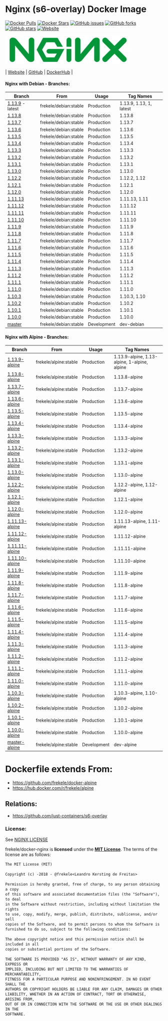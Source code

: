 # Nginx (s6-overlay) Docker Image

[![Docker Pulls](https://img.shields.io/docker/pulls/frekele/nginx.svg)](https://hub.docker.com/r/frekele/nginx/)
[![Docker Stars](https://img.shields.io/docker/stars/frekele/nginx.svg)](https://hub.docker.com/r/frekele/nginx/)
[![GitHub issues](https://img.shields.io/github/issues/frekele/docker-nginx.svg)](https://github.com/frekele/docker-nginx/issues)
[![GitHub forks](https://img.shields.io/github/forks/frekele/docker-nginx.svg)](https://github.com/frekele/docker-nginx/network)
[![GitHub stars](https://img.shields.io/github/stars/frekele/docker-nginx.svg)](https://github.com/frekele/docker-nginx/stargazers)
[![Website](https://img.shields.io/website-up-down-green-red/http/shields.io.svg)](https://frekele.github.io/docker-nginx/)

[![Nginx Image][NginxImage]][NginxWebsite]

| [Website]  | [GitHub]  | [DockerHub]  |


#### Nginx with Debian - Branches:

| Branch                      | From                     | Usage        | Tag Names                                  |
| --------------------------- | ------------------------ | ------------ | -------------------------------------------|
| [1.13.9] - latest           | frekele/debian:stable    | Production   | 1.13.9, 1.13, 1, latest                    |
| [1.13.8]                    | frekele/debian:stable    | Production   | 1.13.8                                     |
| [1.13.7]                    | frekele/debian:stable    | Production   | 1.13.7                                     |
| [1.13.6]                    | frekele/debian:stable    | Production   | 1.13.6                                     |
| [1.13.5]                    | frekele/debian:stable    | Production   | 1.13.5                                     |
| [1.13.4]                    | frekele/debian:stable    | Production   | 1.13.4                                     |
| [1.13.3]                    | frekele/debian:stable    | Production   | 1.13.3                                     |
| [1.13.2]                    | frekele/debian:stable    | Production   | 1.13.2                                     |
| [1.13.1]                    | frekele/debian:stable    | Production   | 1.13.1                                     |
| [1.13.0]                    | frekele/debian:stable    | Production   | 1.13.0                                     |
| [1.12.2]                    | frekele/debian:stable    | Production   | 1.12.2, 1.12                               |
| [1.12.1]                    | frekele/debian:stable    | Production   | 1.12.1                                     |
| [1.12.0]                    | frekele/debian:stable    | Production   | 1.12.0                                     |
| [1.11.13]                   | frekele/debian:stable    | Production   | 1.11.13, 1.11                              |
| [1.11.12]                   | frekele/debian:stable    | Production   | 1.11.12                                    |
| [1.11.11]                   | frekele/debian:stable    | Production   | 1.11.11                                    |
| [1.11.10]                   | frekele/debian:stable    | Production   | 1.11.10                                    |
| [1.11.9]                    | frekele/debian:stable    | Production   | 1.11.9                                     |
| [1.11.8]                    | frekele/debian:stable    | Production   | 1.11.8                                     |
| [1.11.7]                    | frekele/debian:stable    | Production   | 1.11.7                                     |
| [1.11.6]                    | frekele/debian:stable    | Production   | 1.11.6                                     |
| [1.11.5]                    | frekele/debian:stable    | Production   | 1.11.5                                     |
| [1.11.4]                    | frekele/debian:stable    | Production   | 1.11.4                                     |
| [1.11.3]                    | frekele/debian:stable    | Production   | 1.11.3                                     |
| [1.11.2]                    | frekele/debian:stable    | Production   | 1.11.2                                     |
| [1.11.1]                    | frekele/debian:stable    | Production   | 1.11.1                                     |
| [1.11.0]                    | frekele/debian:stable    | Production   | 1.11.0                                     |
| [1.10.3]                    | frekele/debian:stable    | Production   | 1.10.3, 1.10                               |
| [1.10.2]                    | frekele/debian:stable    | Production   | 1.10.2                                     |
| [1.10.1]                    | frekele/debian:stable    | Production   | 1.10.1                                     |
| [1.10.0]                    | frekele/debian:stable    | Production   | 1.10.0                                     |
| [master]                    | frekele/debian:stable    | Development  | dev-debian                                 |


#### Nginx with Alpine - Branches:

| Branch                      | From                     | Usage        | Tag Names                                         |
| --------------------------- | ------------------------ | ------------ | --------------------------------------------------|
| [1.13.9-alpine]             | frekele/alpine:stable    | Production   | 1.13.9-alpine, 1.13-alpine, 1-alpine, alpine      |
| [1.13.8-alpine]             | frekele/alpine:stable    | Production   | 1.13.8-alpine                                     |
| [1.13.7-alpine]             | frekele/alpine:stable    | Production   | 1.13.7-alpine                                     |
| [1.13.6-alpine]             | frekele/alpine:stable    | Production   | 1.13.6-alpine                                     |
| [1.13.5-alpine]             | frekele/alpine:stable    | Production   | 1.13.5-alpine                                     |
| [1.13.4-alpine]             | frekele/alpine:stable    | Production   | 1.13.4-alpine                                     |
| [1.13.3-alpine]             | frekele/alpine:stable    | Production   | 1.13.3-alpine                                     |
| [1.13.2-alpine]             | frekele/alpine:stable    | Production   | 1.13.2-alpine                                     |
| [1.13.1-alpine]             | frekele/alpine:stable    | Production   | 1.13.1-alpine                                     |
| [1.13.0-alpine]             | frekele/alpine:stable    | Production   | 1.13.0-alpine                                     |
| [1.12.2-alpine]             | frekele/alpine:stable    | Production   | 1.12.2-alpine, 1.12-alpine                        |
| [1.12.1-alpine]             | frekele/alpine:stable    | Production   | 1.12.1-alpine                                     |
| [1.12.0-alpine]             | frekele/alpine:stable    | Production   | 1.12.0-alpine                                     |
| [1.11.13-alpine]            | frekele/alpine:stable    | Production   | 1.11.13-alpine, 1.11-alpine                       |
| [1.11.12-alpine]            | frekele/alpine:stable    | Production   | 1.11.12-alpine                                    |
| [1.11.11-alpine]            | frekele/alpine:stable    | Production   | 1.11.11-alpine                                    |
| [1.11.10-alpine]            | frekele/alpine:stable    | Production   | 1.11.10-alpine                                    |
| [1.11.9-alpine]             | frekele/alpine:stable    | Production   | 1.11.9-alpine                                     |
| [1.11.8-alpine]             | frekele/alpine:stable    | Production   | 1.11.8-alpine                                     |
| [1.11.7-alpine]             | frekele/alpine:stable    | Production   | 1.11.7-alpine                                     |
| [1.11.6-alpine]             | frekele/alpine:stable    | Production   | 1.11.6-alpine                                     |
| [1.11.5-alpine]             | frekele/alpine:stable    | Production   | 1.11.5-alpine                                     |
| [1.11.4-alpine]             | frekele/alpine:stable    | Production   | 1.11.4-alpine                                     |
| [1.11.3-alpine]             | frekele/alpine:stable    | Production   | 1.11.3-alpine                                     |
| [1.11.2-alpine]             | frekele/alpine:stable    | Production   | 1.11.2-alpine                                     |
| [1.11.1-alpine]             | frekele/alpine:stable    | Production   | 1.11.1-alpine                                     |
| [1.11.0-alpine]             | frekele/alpine:stable    | Production   | 1.11.0-alpine                                     |
| [1.10.3-alpine]             | frekele/alpine:stable    | Production   | 1.10.3-alpine, 1.10-alpine                        |
| [1.10.2-alpine]             | frekele/alpine:stable    | Production   | 1.10.2-alpine                                     |
| [1.10.1-alpine]             | frekele/alpine:stable    | Production   | 1.10.1-alpine                                     |
| [1.10.0-alpine]             | frekele/alpine:stable    | Production   | 1.10.0-alpine                                     |
| [master-alpine]             | frekele/alpine:stable    | Development  | dev-alpine                                        |


# Dockerfile extends From:
- https://github.com/frekele/docker-alpine
- https://hub.docker.com/r/frekele/alpine


## Relations:
 - https://github.com/just-containers/s6-overlay

### License:
See [NGINX LICENSE]

frekele/docker-nginx is **licensed** under the **[MIT License]**. The terms of the license are as follows:

    The MIT License (MIT)

    Copyright (c) -2018 - @frekele<Leandro Kersting de Freitas>

    Permission is hereby granted, free of charge, to any person obtaining a copy
    of this software and associated documentation files (the "Software"), to deal
    in the Software without restriction, including without limitation the rights
    to use, copy, modify, merge, publish, distribute, sublicense, and/or sell
    copies of the Software, and to permit persons to whom the Software is
    furnished to do so, subject to the following conditions:

    The above copyright notice and this permission notice shall be included in all
    copies or substantial portions of the Software.

    THE SOFTWARE IS PROVIDED "AS IS", WITHOUT WARRANTY OF ANY KIND, EXPRESS OR
    IMPLIED, INCLUDING BUT NOT LIMITED TO THE WARRANTIES OF MERCHANTABILITY,
    FITNESS FOR A PARTICULAR PURPOSE AND NONINFRINGEMENT. IN NO EVENT SHALL THE
    AUTHORS OR COPYRIGHT HOLDERS BE LIABLE FOR ANY CLAIM, DAMAGES OR OTHER
    LIABILITY, WHETHER IN AN ACTION OF CONTRACT, TORT OR OTHERWISE, ARISING FROM,
    OUT OF OR IN CONNECTION WITH THE SOFTWARE OR THE USE OR OTHER DEALINGS IN THE
    SOFTWARE.

[NginxImage]: https://raw.githubusercontent.com/frekele/docker-nginx/master/nginx-logo.png
[NginxWebsite]: https://nginx.org/
[Website]: https://frekele.github.io/docker-nginx
[GitHub]: https://github.com/frekele/docker-nginx
[DockerHub]: https://hub.docker.com/r/frekele/nginx
[NGINX LICENSE]: https://github.com/frekele/docker-nginx/blob/master/NGINX_LICENSE
[MIT LICENSE]: https://github.com/frekele/docker-nginx/blob/master/LICENSE


[1.13.9]: https://github.com/frekele/docker-nginx/blob/1.13.9/Dockerfile
[1.13.8]: https://github.com/frekele/docker-nginx/blob/1.13.8/Dockerfile
[1.13.7]: https://github.com/frekele/docker-nginx/blob/1.13.7/Dockerfile
[1.13.6]: https://github.com/frekele/docker-nginx/blob/1.13.6/Dockerfile
[1.13.5]: https://github.com/frekele/docker-nginx/blob/1.13.5/Dockerfile
[1.13.4]: https://github.com/frekele/docker-nginx/blob/1.13.4/Dockerfile
[1.13.3]: https://github.com/frekele/docker-nginx/blob/1.13.3/Dockerfile
[1.13.2]: https://github.com/frekele/docker-nginx/blob/1.13.2/Dockerfile
[1.13.1]: https://github.com/frekele/docker-nginx/blob/1.13.1/Dockerfile
[1.13.0]: https://github.com/frekele/docker-nginx/blob/1.13.0/Dockerfile
[1.12.2]: https://github.com/frekele/docker-nginx/blob/1.12.2/Dockerfile
[1.12.1]: https://github.com/frekele/docker-nginx/blob/1.12.1/Dockerfile
[1.12.0]: https://github.com/frekele/docker-nginx/blob/1.12.0/Dockerfile
[1.11.13]: https://github.com/frekele/docker-nginx/blob/1.11.13/Dockerfile
[1.11.12]: https://github.com/frekele/docker-nginx/blob/1.11.12/Dockerfile
[1.11.11]: https://github.com/frekele/docker-nginx/blob/1.11.11/Dockerfile
[1.11.10]: https://github.com/frekele/docker-nginx/blob/1.11.10/Dockerfile
[1.11.9]: https://github.com/frekele/docker-nginx/blob/1.11.9/Dockerfile
[1.11.8]: https://github.com/frekele/docker-nginx/blob/1.11.8/Dockerfile
[1.11.7]: https://github.com/frekele/docker-nginx/blob/1.11.7/Dockerfile
[1.11.6]: https://github.com/frekele/docker-nginx/blob/1.11.6/Dockerfile
[1.11.5]: https://github.com/frekele/docker-nginx/blob/1.11.5/Dockerfile
[1.11.4]: https://github.com/frekele/docker-nginx/blob/1.11.4/Dockerfile
[1.11.3]: https://github.com/frekele/docker-nginx/blob/1.11.3/Dockerfile
[1.11.2]: https://github.com/frekele/docker-nginx/blob/1.11.2/Dockerfile
[1.11.1]: https://github.com/frekele/docker-nginx/blob/1.11.1/Dockerfile
[1.11.0]: https://github.com/frekele/docker-nginx/blob/1.11.0/Dockerfile
[1.10.3]: https://github.com/frekele/docker-nginx/blob/1.10.3/Dockerfile
[1.10.2]: https://github.com/frekele/docker-nginx/blob/1.10.2/Dockerfile
[1.10.1]: https://github.com/frekele/docker-nginx/blob/1.10.1/Dockerfile
[1.10.0]: https://github.com/frekele/docker-nginx/blob/1.10.0/Dockerfile
[master]: https://github.com/frekele/docker-nginx/blob/master/Dockerfile


[1.13.9-alpine]: https://github.com/frekele/docker-nginx/blob/1.13.9-alpine/Dockerfile
[1.13.8-alpine]: https://github.com/frekele/docker-nginx/blob/1.13.8-alpine/Dockerfile
[1.13.7-alpine]: https://github.com/frekele/docker-nginx/blob/1.13.7-alpine/Dockerfile
[1.13.6-alpine]: https://github.com/frekele/docker-nginx/blob/1.13.6-alpine/Dockerfile
[1.13.5-alpine]: https://github.com/frekele/docker-nginx/blob/1.13.5-alpine/Dockerfile
[1.13.4-alpine]: https://github.com/frekele/docker-nginx/blob/1.13.4-alpine/Dockerfile
[1.13.3-alpine]: https://github.com/frekele/docker-nginx/blob/1.13.3-alpine/Dockerfile
[1.13.2-alpine]: https://github.com/frekele/docker-nginx/blob/1.13.2-alpine/Dockerfile
[1.13.1-alpine]: https://github.com/frekele/docker-nginx/blob/1.13.1-alpine/Dockerfile
[1.13.0-alpine]: https://github.com/frekele/docker-nginx/blob/1.13.0-alpine/Dockerfile
[1.12.2-alpine]: https://github.com/frekele/docker-nginx/blob/1.12.2-alpine/Dockerfile
[1.12.1-alpine]: https://github.com/frekele/docker-nginx/blob/1.12.1-alpine/Dockerfile
[1.12.0-alpine]: https://github.com/frekele/docker-nginx/blob/1.12.0-alpine/Dockerfile
[1.11.13-alpine]: https://github.com/frekele/docker-nginx/blob/1.11.13-alpine/Dockerfile
[1.11.12-alpine]: https://github.com/frekele/docker-nginx/blob/1.11.12-alpine/Dockerfile
[1.11.11-alpine]: https://github.com/frekele/docker-nginx/blob/1.11.11-alpine/Dockerfile
[1.11.10-alpine]: https://github.com/frekele/docker-nginx/blob/1.11.10-alpine/Dockerfile
[1.11.9-alpine]: https://github.com/frekele/docker-nginx/blob/1.11.9-alpine/Dockerfile
[1.11.8-alpine]: https://github.com/frekele/docker-nginx/blob/1.11.8-alpine/Dockerfile
[1.11.7-alpine]: https://github.com/frekele/docker-nginx/blob/1.11.7-alpine/Dockerfile
[1.11.6-alpine]: https://github.com/frekele/docker-nginx/blob/1.11.6-alpine/Dockerfile
[1.11.5-alpine]: https://github.com/frekele/docker-nginx/blob/1.11.5-alpine/Dockerfile
[1.11.4-alpine]: https://github.com/frekele/docker-nginx/blob/1.11.4-alpine/Dockerfile
[1.11.3-alpine]: https://github.com/frekele/docker-nginx/blob/1.11.3-alpine/Dockerfile
[1.11.2-alpine]: https://github.com/frekele/docker-nginx/blob/1.11.2-alpine/Dockerfile
[1.11.1-alpine]: https://github.com/frekele/docker-nginx/blob/1.11.1-alpine/Dockerfile
[1.11.0-alpine]: https://github.com/frekele/docker-nginx/blob/1.11.0-alpine/Dockerfile
[1.10.3-alpine]: https://github.com/frekele/docker-nginx/blob/1.10.3-alpine/Dockerfile
[1.10.2-alpine]: https://github.com/frekele/docker-nginx/blob/1.10.2-alpine/Dockerfile
[1.10.1-alpine]: https://github.com/frekele/docker-nginx/blob/1.10.1-alpine/Dockerfile
[1.10.0-alpine]: https://github.com/frekele/docker-nginx/blob/1.10.0-alpine/Dockerfile
[master-alpine]: https://github.com/frekele/docker-nginx/blob/master-alpine/Dockerfile


